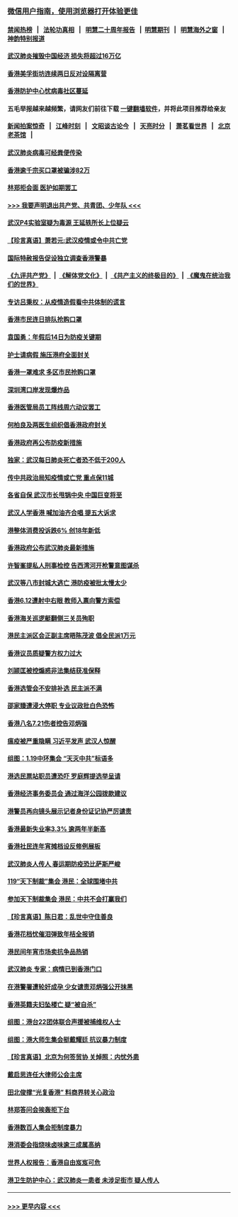 ### [微信用户指南，使用浏览器打开体验更佳](https://github.com/gfw-breaker/banned-news1/blob/master/indexes/wechat-guide.md?t=0)
#### [禁闻热榜](热点新闻.md?t=0)  &nbsp;&nbsp;|&nbsp;&nbsp; [法轮功真相](https://github.com/gfw-breaker/truth/blob/master/README.md?t=0) &nbsp;&nbsp;|&nbsp;&nbsp; [明慧二十周年报告](https://github.com/gfw-breaker/mh-reports/blob/master/README.md?t=0) &nbsp;&nbsp;|&nbsp;&nbsp;[明慧期刊](https://github.com/gfw-breaker/mh-qikan) &nbsp;&nbsp;|&nbsp;&nbsp; [明慧海外之窗](https://github.com/gfw-breaker/mh-news/blob/master/README.md?t=0) &nbsp;&nbsp;|&nbsp;&nbsp; [神韵特别报道](https://github.com/gfw-breaker/mh-news/blob/master/shenyun.md?t=0)
#### [武汉肺炎摧毁中国经济 损失将超过16万亿](../pages/nsc415/n11839723.md?t=02031901) 
#### [香港美孚街坊连续两日反对设隔离营](../pages/nsc415/n11839962.md?t=02031901) 
#### [香港防护中心忧病毒社区蔓延](../pages/nsc415/n11839933.md?t=02031901) 
#### 五毛举报越来越频繁，请网友们前往下载 [一键翻墙软件](https://github.com/gfw-breaker/ssr-accounts)，并将此项目推荐给亲友
#### [新闻拍案惊奇](https://github.com/gfw-breaker/banned-news1/blob/master/pages/link4.md) &nbsp;&nbsp;|&nbsp;&nbsp; [江峰时刻](https://github.com/gfw-breaker/banned-news1/blob/master/pages/link4.md) &nbsp;&nbsp;|&nbsp;&nbsp; [文昭谈古论今](https://github.com/gfw-breaker/banned-news1/blob/master/pages/link4.md) &nbsp;&nbsp;|&nbsp;&nbsp; [天亮时分](https://github.com/gfw-breaker/banned-news1/blob/master/pages/link4.md) &nbsp;&nbsp;|&nbsp;&nbsp; [萧茗看世界](https://github.com/gfw-breaker/banned-news1/blob/master/pages/link4.md) &nbsp;&nbsp;|&nbsp;&nbsp; [北京老茶馆](https://github.com/gfw-breaker/banned-news1/blob/master/pages/link4.md) &nbsp;&nbsp;|&nbsp;&nbsp; 
#### [武汉肺炎病毒可经粪便传染](../pages/nsc415/n11839939.md?t=02031901) 
#### [香港逾千宗买口罩被骗涉82万](../pages/nsc415/n11839914.md?t=02031901) 
#### [林郑拒会面 医护如期罢工](../pages/nsc415/n11839892.md?t=02031901) 
#### [>>> 我要声明退出共产党、共青团、少年队 <<<](https://github.com/begood0513/goodnews/blob/master/quit/letter.md) 
#### [武汉P4实验室疑为毒源 王延轶所长上位疑云](../pages/nsc415/n11835543.md?t=02031901) 
#### [【珍言真语】萧若元:武汉疫情或令中共亡党](../pages/nsc415/n11829394.md?t=02031901) 
#### [国际特赦报告促设独立调查香港警暴](../pages/nsc415/n11833845.md?t=02031901) 
#### [《九评共产党》](https://github.com/begood0513/9ping.md/blob/master/README.md) &nbsp;|&nbsp; [《解体党文化》](../../../../jtdwh.md/blob/master/README.md)  &nbsp;|&nbsp; [《共产主义的终极目的》](../../../../gczydzjmd.md/blob/master/README.md) &nbsp;|&nbsp; [《魔鬼在统治我们的世界》](../../../../mgztzwmdsj.md/blob/master/README.md) 
#### [专访吕秉权：从疫情造假看中共体制的谎言](../pages/nsc415/n11833813.md?t=02031901) 
#### [香港市民连日排队抢购口罩](../pages/nsc415/n11833794.md?t=02031901) 
#### [袁国勇：年假后14日为防疫关键期](../pages/nsc415/n11831088.md?t=02031901) 
#### [护士请病假 施压港府全面封关](../pages/nsc415/n11831030.md?t=02031901) 
#### [香港一罩难求 多区市民抢购口罩](../pages/nsc415/n11831002.md?t=02031901) 
#### [深圳湾口岸发现爆炸品](../pages/nsc415/n11828802.md?t=02031901) 
#### [香港医管局员工阵线周六动议罢工](../pages/nsc415/n11828762.md?t=02031901) 
#### [何柏良及两医生组织倡香港政府封关](../pages/nsc415/n11828749.md?t=02031901) 
#### [香港政府再公布防疫新措施](../pages/nsc415/n11828716.md?t=02031901) 
#### [独家：武汉每日肺炎死亡者恐不低于200人](../pages/nsc415/n11828240.md?t=02031901) 
#### [传中共政治局知疫情或亡党 重点保11城](../pages/nsc415/n11828145.md?t=02031901) 
#### [各省自保 武汉市长甩锅中央 中国巨变将至](../pages/nsc415/n11828021.md?t=02031901) 
#### [武汉人学香港 喊加油齐合唱 提五大诉求](../pages/nsc415/n11827046.md?t=02031901) 
#### [港整体消费投诉跌6% 创18年新低](../pages/nsc415/n11817280.md?t=02031901) 
#### [香港政府公布武汉肺炎最新措施](../pages/nsc415/n11817152.md?t=02031901) 
#### [许智峯提私人刑事检控 告西湾河开枪警意图谋杀](../pages/nsc415/n11817132.md?t=02031901) 
#### [武汉等八市封城大逃亡 港防疫被批太慢太少](../pages/nsc415/n11817058.md?t=02031901) 
#### [香港6.12遭射中右眼 教师入禀向警方索偿](../pages/nsc415/n11814678.md?t=02031901) 
#### [香港海关巡逻艇翻侧三关员殉职](../pages/nsc415/n11814604.md?t=02031901) 
#### [港民主派区会正副主席晤陈茂波 倡全民派1万元](../pages/nsc415/n11814582.md?t=02031901) 
#### [香港议员质疑警方权力过大](../pages/nsc415/n11814560.md?t=02031901) 
#### [刘颕匡被控煽惑非法集结获准保释](../pages/nsc415/n11811727.md?t=02031901) 
#### [香港选管会不安排补选 民主派不满](../pages/nsc415/n11811691.md?t=02031901) 
#### [邵家臻遭浸大停职 专业议政批白色恐怖](../pages/nsc415/n11811670.md?t=02031901) 
#### [香港八名7.21伤者控告邓炳强](../pages/nsc415/n11811623.md?t=02031901) 
#### [瘟疫被严重隐瞒 习近平发声 武汉人惊醒](../pages/nsc415/n11811186.md?t=02031901) 
#### [组图：1.19中环集会 “天灭中共”标语多](../pages/nsc415/n11809514.md?t=02031901) 
#### [港选民票站职员遭恐吓 罗庭辉提选举呈请](../pages/nsc415/n11808914.md?t=02031901) 
#### [香港经济事务委员会 通过海洋公园拨款建议](../pages/nsc415/n11808906.md?t=02031901) 
#### [港警员再向镜头展示记者身份证记协严厉谴责](../pages/nsc415/n11808888.md?t=02031901) 
#### [香港最新失业率3.3% 逾两年半新高](../pages/nsc415/n11808887.md?t=02031901) 
#### [香港社民连年宵摊档设反修例展板](../pages/nsc415/n11808857.md?t=02031901) 
#### [武汉肺炎人传人 春运期防疫恐比萨斯严峻](../pages/nsc415/n11808739.md?t=02031901) 
#### [119“天下制裁”集会 港民：全球围堵中共](../pages/nsc415/n11806318.md?t=02031901) 
#### [参加天下制裁集会 港民：中共不会打赢我们](../pages/nsc415/n11806596.md?t=02031901) 
#### [【珍言真语】陈日君：乱世中守住善良](../pages/nsc415/n11806247.md?t=02031901) 
#### [香港花档忧催泪弹致年桔全报销](../pages/nsc415/n11806130.md?t=02031901) 
#### [港民间年宵市场卖抗争品热销](../pages/nsc415/n11806073.md?t=02031901) 
#### [武汉肺炎 专家：病情已到香港门口](../pages/nsc415/n11806020.md?t=02031901) 
#### [在港警署遭轮奸成孕 少女谴责邓炳强公开抹黑](../pages/nsc415/n11805981.md?t=02031901) 
#### [香港英籍夫妇坠楼亡 疑“被自杀”](../pages/nsc415/n11805937.md?t=02031901) 
#### [组图：港台22团体联合声援被捕维权人士](../pages/nsc415/n11801834.md?t=02031901) 
#### [组图：港大师生集会挺戴耀廷 抗议暴力制度](../pages/nsc415/n11799298.md?t=02031901) 
#### [【珍言真语】北京为何签贸协 关焯照：内忧外患](../pages/nsc415/n11799790.md?t=02031901) 
#### [戴启思连任大律师公会主席](../pages/nsc415/n11799306.md?t=02031901) 
#### [田北俊撑“光复香港” 料商界转关心政治](../pages/nsc415/n11799287.md?t=02031901) 
#### [林郑答问会挨轰拒下台](../pages/nsc415/n11799261.md?t=02031901) 
#### [香港数百人集会拒制度暴力](../pages/nsc415/n11796941.md?t=02031901) 
#### [港消委会指烧味卤味逾三成属高纳](../pages/nsc415/n11796815.md?t=02031901) 
#### [世界人权报告：香港自由岌岌可危](../pages/nsc415/n11796873.md?t=02031901) 
#### [港卫生防护中心：武汉肺炎一患者 未涉足街市 疑人传人](../pages/nsc415/n11796789.md?t=02031901) 

----
#### [ >>> 更早内容 <<< ](../indexes/nsc415-earlier.md)
